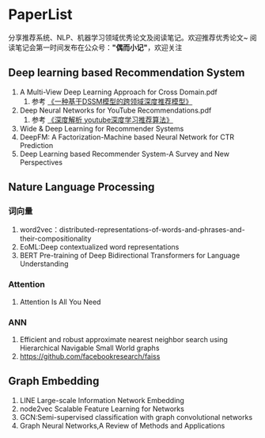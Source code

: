 # PaperList
分享推荐系统、NLP、机器学习领域优秀论文及阅读笔记。欢迎推荐优秀论文~ 阅读笔记会第一时间发布在公众号：__"偶而小记"__，欢迎关注

## Deep learning based Recommendation System
1. A Multi-View Deep Learning Approach for Cross Domain.pdf
    1. 参考 [《一种基于DSSM模型的跨领域深度推荐模型》](https://mp.weixin.qq.com/s/l1zYT_mH6yYPvQzJ_ZlHYw)
2. Deep Neural Networks for YouTube Recommendations.pdf
    1. 参考 [《深度解析 youtube深度学习推荐算法》](https://mp.weixin.qq.com/s/m9FidZ9V_kictC2vPhazVA)
3. Wide & Deep Learning for Recommender Systems
4. DeepFM: A Factorization-Machine based Neural Network for CTR Prediction
5. Deep Learning based Recommender System-A Survey and New Perspectives


## Nature Language Processing
### 词向量
1. word2vec：distributed-representations-of-words-and-phrases-and-their-compositionality
2. EoML:Deep contextualized word representations
3. BERT Pre-training of Deep Bidirectional Transformers for Language Understanding

### Attention
1. Attention Is All You Need

### ANN
1. Efficient and robust approximate nearest neighbor search using Hierarchical Navigable Small World graphs
2. https://github.com/facebookresearch/faiss

## Graph Embedding
1. LINE Large-scale Information Network Embedding
2. node2vec Scalable Feature Learning for Networks
3. GCN:Semi-supervised classification with graph convolutional networks
4. Graph Neural Networks,A Review of Methods and Applications
